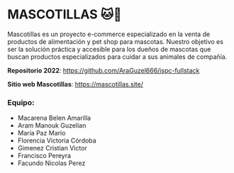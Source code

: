 # **MASCOTILLAS** :cat::dog:

Mascotillas es un proyecto e-commerce especializado en la venta de productos de alimentación y pet shop para mascotas. Nuestro objetivo es ser la solución práctica y accesible para los dueños de mascotas que buscan productos especializados para cuidar a sus animales de compañía.

**Repositorio 2022**: https://github.com/AraGuzel666/ispc-fullstack

**Sitio web Mascotillas**: https://mascotillas.site/

### Equipo:
- Macarena Belen Amarilla
- Aram Manouk Guzelian
- María Paz Mario
- Florencia Victoria Córdoba
- Gimenez Cristian Victor
- Francisco Pereyra
- Facundo Nicolas Perez
